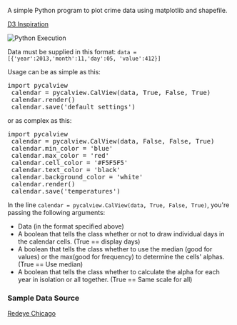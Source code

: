 A simple Python program to plot crime data using matplotlib and shapefile. 

[D3 Inspiration](http://bl.ocks.org/mbostock/4063318)

![Python Execution](https://raw.github.com/oneschirm/python-calview/master/redeye_data_nodates.png)

Data must be supplied in this format:
`data = [{'year':2013,'month':11,'day':05, 'value':412}]`

Usage can be as simple as this: 

 <pre>import pycalview 
 calendar = pycalview.CalView(data, True, False, True)
 calendar.render()
 calendar.save('default settings')</pre>

or as complex as this:

 <pre>import pycalview
 calendar = pycalview.CalView(data, False, False, True)
 calendar.min_color = 'blue'
 calendar.max_color = 'red'
 calendar.cell_color = '#F5F5F5'
 calendar.text_color = 'black'
 calendar.background_color = 'white'
 calendar.render()
 calendar.save('temperatures')</pre>

In the line `calendar = pycalview.CalView(data, True, False, True)`, you're passing the following arguments:
- Data (in the format specified above)
- A boolean that tells the class whether or not to draw individual days in the calendar cells. (True == display days)
- A boolean that tells the class whether to use the median (good for values) or the max(good for frequency) to determine the cells' alphas. (True == Use median)
- A boolean that tells the class whether to calculate the alpha for each year in isolation or all together. (True == Same scale for all)

### Sample Data Source
[Redeye Chicago](http://homicides.redeyechicago.com/)